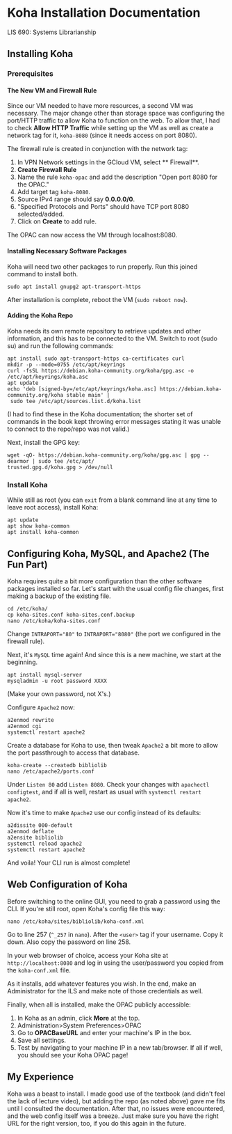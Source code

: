 # Koha Installation Documentation
LIS 690: Systems Librarianship

## Installing Koha
### Prerequisites
#### The New VM and Firewall Rule
Since our VM needed to have more resources, a second VM was necessary. The major change other than
storage space was configuring the port/HTTP traffic to allow Koha to function on the web. To allow that,
I had to check **Allow HTTP Traffic** while setting up the VM as well as create a network tag for it,
 `koha-8080` (since it needs access on port 8080).

 The firewall rule is created in conjunction with the network tag:
 1. In VPN Network settings in the GCloud VM, select ** Firewall**.
 2. **Create Firewall Rule**
 3. Name the rule `koha-opac` and add the description "Open port 8080 for the OPAC."
 4. Add target tag `koha-8080`. 
 5. Source IPv4 range should say **0.0.0.0/0**.
 6. "Specified Protocols and Ports" should have TCP port 8080 selected/added.
 7. Click on **Create** to add rule.

 The OPAC can now access the VM through localhost:8080.
 
#### Installing Necessary Software Packages
Koha will need two other packages to run properly. Run this joined command to install both.
```
sudo apt install gnupg2 apt-transport-https
```
After installation is complete, reboot the VM (`sudo reboot now`).

#### Adding the Koha Repo
Koha needs its own remote repository to retrieve updates and other information, and this has to be
connected to the VM. Switch to root (sudo su) and run the following commands:
```
apt install sudo apt-transport-https ca-certificates curl
mkdir -p --mode=0755 /etc/apt/keyrings
curl -fsSL https://debian.koha-community.org/koha/gpg.asc -o /etc/apt/keyrings/koha.asc
apt update
echo 'deb [signed-by=/etc/apt/keyrings/koha.asc] https://debian.koha-community.org/koha stable main' |
 sudo tee /etc/apt/sources.list.d/koha.list
```
(I had to find these in the Koha documentation; the shorter set of commands in the book kept throwing
error messages stating it was unable to connect to the repo/repo was not valid.)

Next, install the GPG key:
```
wget -qO- https://debian.koha-community.org/koha/gpg.asc | gpg --dearmor | sudo tee /etc/apt/
trusted.gpg.d/koha.gpg > /dev/null
```
### Install Koha
While still as root (you can `exit` from a blank command line at any time to leave root access), install
Koha:
```
apt update
apt show koha-common
apt install koha-common
```

## Configuring Koha, MySQL, and Apache2 (The Fun Part)
Koha requires quite a bit more configuration than the other software packages installed so far. Let's 
start with the usual config file changes, first making a backup of the existing file.
```
cd /etc/koha/
cp koha-sites.conf koha-sites.conf.backup
nano /etc/koha/koha-sites.conf
```
Change `INTRAPORT="80"` to `INTRAPORT="8080"` (the port we configured in the firewall rule).

Next, it's `MySQL` time again! And since this is a new machine, we start at the beginning.
```
apt install mysql-server
mysqladmin -u root password XXXX
```
(Make your own password, not X's.)

Configure `Apache2` now:
```
a2enmod rewrite
a2enmod cgi
systemctl restart apache2
```
Create a database for Koha to use, then tweak `Apache2` a bit more to allow the port passthrough to 
access that database.
```
koha-create --createdb bibliolib
nano /etc/apache2/ports.conf
```
Under `Listen 80` add `Listen 8080`. Check your changes with `apachectl configtest`, and if all is well,
restart as usual with `systemctl restart apache2`.

Now it's time to make `Apache2` use our config instead of its defaults:
```
a2dissite 000-default
a2enmod deflate
a2ensite bibliolib
systemctl reload apache2
systemctl restart apache2
```

And voila! Your CLI run is almost complete!


## Web Configuration of Koha
Before switching to the online GUI, you need to grab a password using the CLI. If you're still root,
open Koha's config file this way:
```
nano /etc/koha/sites/bibliolib/koha-conf.xml
```
Go to line 257 (`^_257` in `nano`). After the `<user>` tag if your username. Copy it down. Also copy
the password on line 258.

In your web browser of choice, access your Koha site at `http://localhost:8080` and log in using the
user/password you copied from the `koha-conf.xml` file.

As it installs, add whatever features you wish. In the end, make an Administrator for the ILS and 
make note of those credentials as well.

Finally, when all is installed, make the OPAC publicly accessible:
1. In Koha as an admin, click **More** at the top.
2. Administration>System Preferences>OPAC
3. Go to **OPACBaseURL** and enter your machine's IP in the box.
4. Save all settings.
5. Test by navigating to your machine IP in a new tab/browser. If all if well, you should see your
Koha OPAC page!

## My Experience
Koha was a beast to install. I made good use of the textbook (and didn't feel the lack of lecture
video), but adding the repo (as noted above) gave me fits until I consulted the documentation. After
that, no issues were encountered, and the web config itself was a breeze. Just make sure you have
the right URL for the right version, too, if you do this again in the future.
